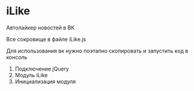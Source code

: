 # iLike
Автолайкер новостей в ВК

Все сокровище в файле iLike.js

Для использования вк нужно поэтапно скопировать и запустить код в консоль 

1. Подключение jQuery
2. Модуль iLike
3. Инициализация модуля

